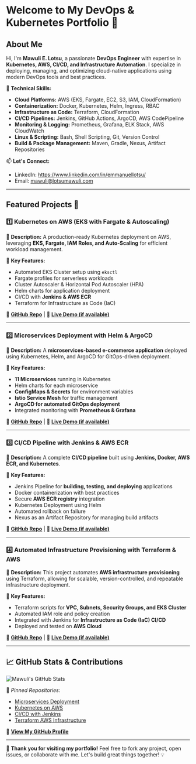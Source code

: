 # Welcome to My DevOps & Kubernetes Portfolio 🚀

## About Me
Hi, I'm **Mawuli E. Lotsu**, a passionate **DevOps Engineer** with expertise in **Kubernetes, AWS, CI/CD, and Infrastructure Automation**. I specialize in deploying, managing, and optimizing cloud-native applications using modern DevOps tools and best practices.

📍 **Technical Skills:**
- **Cloud Platforms:** AWS (EKS, Fargate, EC2, S3, IAM, CloudFormation)
- **Containerization:** Docker, Kubernetes, Helm, Ingress, RBAC
- **Infrastructure as Code:** Terraform, CloudFormation
- **CI/CD Pipelines:** Jenkins, GitHub Actions, ArgoCD, AWS CodePipeline
- **Monitoring & Logging:** Prometheus, Grafana, ELK Stack, AWS CloudWatch
- **Linux & Scripting:** Bash, Shell Scripting, Git, Version Control
- **Build & Package Management:** Maven, Gradle, Nexus, Artifact Repositories

📫 **Let's Connect:**
- LinkedIn: https://www.linkedin.com/in/emmanuellotsu/
- Email: mawuli@lotsumawuli.com

---

## Featured Projects 🚀

### 1️⃣ **Kubernetes on AWS (EKS with Fargate & Autoscaling)**
📌 **Description:**
A production-ready Kubernetes deployment on AWS, leveraging **EKS, Fargate, IAM Roles, and Auto-Scaling** for efficient workload management.

🔹 **Key Features:**
- Automated EKS Cluster setup using `eksctl`
- Fargate profiles for serverless workloads
- Cluster Autoscaler & Horizontal Pod Autoscaler (HPA)
- Helm charts for application deployment
- CI/CD with **Jenkins & AWS ECR**
- Terraform for Infrastructure as Code (IaC)

🔗 **[GitHub Repo](#)** | 🔗 **[Live Demo (if available)](#)**

---

### 2️⃣ **Microservices Deployment with Helm & ArgoCD**
📌 **Description:**
A **microservices-based e-commerce application** deployed using Kubernetes, Helm, and ArgoCD for GitOps-driven deployment.

🔹 **Key Features:**
- **11 Microservices** running in Kubernetes
- Helm charts for each microservice
- **ConfigMaps & Secrets** for environment variables
- **Istio Service Mesh** for traffic management
- **ArgoCD for automated GitOps deployment**
- Integrated monitoring with **Prometheus & Grafana**

🔗 **[GitHub Repo](#)** | 🔗 **[Live Demo (if available)](#)**

---

### 3️⃣ **CI/CD Pipeline with Jenkins & AWS ECR**
📌 **Description:**
A complete **CI/CD pipeline** built using **Jenkins, Docker, AWS ECR, and Kubernetes**.

🔹 **Key Features:**
- Jenkins Pipeline for **building, testing, and deploying** applications
- Docker containerization with best practices
- Secure **AWS ECR registry** integration
- Kubernetes Deployment using Helm
- Automated rollback on failure
- Nexus as an Artifact Repository for managing build artifacts

🔗 **[GitHub Repo](#)** | 🔗 **[Live Demo (if available)](#)**

---

### 4️⃣ **Automated Infrastructure Provisioning with Terraform & AWS**
📌 **Description:**
This project automates **AWS infrastructure provisioning** using Terraform, allowing for scalable, version-controlled, and repeatable infrastructure deployment.

🔹 **Key Features:**
- Terraform scripts for **VPC, Subnets, Security Groups, and EKS Cluster**
- Automated IAM role and policy creation
- Integrated with Jenkins for **Infrastructure as Code (IaC) CI/CD**
- Deployed and tested on **AWS Cloud**

🔗 **[GitHub Repo](#)** | 🔗 **[Live Demo (if available)](#)**

---

## 📈 GitHub Stats & Contributions
![Mawuli's GitHub Stats](https://github-readme-stats.vercel.app/api?username=your-github-username&show_icons=true&theme=radical)

📌 *Pinned Repositories:*
- [Microservices Deployment](#)
- [Kubernetes on AWS](#)
- [CI/CD with Jenkins](#)
- [Terraform AWS Infrastructure](#)

🔗 **[View My GitHub Profile](#)**

---

🚀 **Thank you for visiting my portfolio!** Feel free to fork any project, open issues, or collaborate with me. Let's build great things together! 💡


